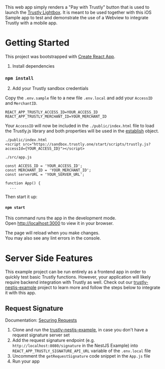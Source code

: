 This web app simply renders a "Pay with Trustly" button that is used to launch the [Trustly Lightbox](developers.trustly.com/payments/sdk). It is meant to be used together with this iOS Sample app to test and demonstrate the use of a Webview to integrate Trustly with a mobile app.

# Getting Started

This project was bootstrapped with [Create React App](https://github.com/facebook/create-react-app).

1. Install dependencies

### `npm install`

2. Add your Trustly sandbox credentials

Copy the `.env.sample` file to a new file `.env.local` and add your `AccessID` and `MerchantID`.

```
REACT_APP_TRUSTLY_ACCESS_ID=YOUR_ACCESS_ID
REACT_APP_TRUSTLY_MERCHANT_ID=YOUR_MERCHANT_ID
```

Your `AccessID` will now be included in the `./public/index.html` file to load the Trustly.js library and both properties will be used in the [establish](https://developers.trustly.com/payments/docs/establish-data) object.

```
./public/index.html
<script src="https://sandbox.trustly.one/start/scripts/trustly.js?accessId={YOUR_ACCESS_ID}"></script>
```

```
./src/app.js

const ACCESS_ID = 'YOUR_ACCESS_ID';
const MERCHANT_ID = 'YOUR_MERCHANT_ID';
const serverURL = 'YOUR_SERVER_URL';

function App() {
  ...
```

Then start it up:

#### `npm start`

This command runs the app in the development mode.\
Open [http://localhost:3000](http://localhost:3000) to view it in your browser.

The page will reload when you make changes.\
You may also see any lint errors in the console.

# Server Side Features

This example project can be run entirely as a frontend app in order to quickly test basic Trustly functions. However, your application will likely require backend integration with Trustly as well. Check out our [trustly-nestjs-example](https://github.com/TrustlyInc/trustly-nestjs-example) project to learn more and follow the steps below to integrate it with this app.

## Request Signature

Documentation: [Securing Requests](https://amer.developers.trustly.com/payments/docs/securing-requests)

1. Clone and run the [trustly-nestjs-example](https://github.com/TrustlyInc/trustly-nestjs-example), in case you don't have a request signature server set
2. Add the request signature endpoint (e.g. `http://localhost:8080/signature` in the NestJS Example) into `REACT_APP_TRUSTLY_SIGNATURE_API_URL` variable of the `.env.local` file
3. Uncomment the `getRequestSignature` code snippet in the `App.js` file
4. Run your app
